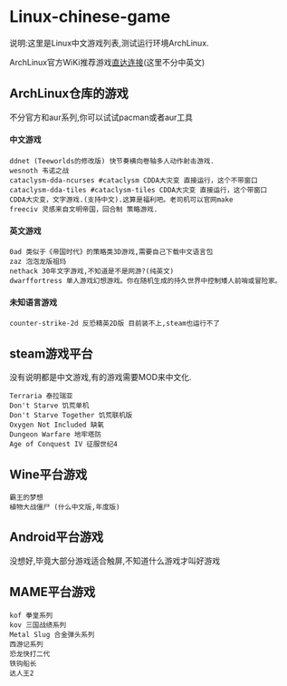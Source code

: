 # Linux-chinese-game

说明:这里是Linux中文游戏列表,测试运行环境ArchLinux.

ArchLinux官方WiKi推荐游戏[直达连接](https://wiki.archlinux.org/index.php/List_of_games)(这里不分中英文)



## ArchLinux仓库的游戏

不分官方和aur系列,你可以试试pacman或者aur工具

#### 中文游戏

```
ddnet (Teeworlds的修改版) 快节奏横向卷轴多人动作射击游戏.
wesnoth 韦诺之战
cataclysm-dda-ncurses #cataclysm CDDA大灾变 直接运行，这个不带窗口
cataclysm-dda-tiles #cataclysm-tiles CDDA大灾变 直接运行，这个带窗口
CDDA大灾变，文字游戏.(支持中文).这算是福利吧。老司机可以官网make
freeciv 灵感来自文明帝国，回合制 策略游戏.
```

#### 英文游戏

```
0ad 类似于《帝国时代》的策略类3D游戏,需要自己下载中文语言包
zaz 泡泡龙版祖玛
nethack 30年文字游戏,不知道是不是网游?(纯英文)
dwarffortress 单人游戏幻想游戏。你在随机生成的持久世界中控制矮人前哨或冒险家。
```

#### 未知语言游戏

```
counter-strike-2d 反恐精英2D版 目前装不上,steam也运行不了
```



## steam游戏平台

没有说明都是中文游戏,有的游戏需要MOD来中文化.

```
Terraria 泰拉瑞亚
Don't Starve 饥荒单机
Don't Starve Together 饥荒联机版
Oxygen Not Included 缺氧
Dungeon Warfare 地牢塔防
Age of Conquest IV 征服世纪4
```




## Wine平台游戏

```
霸王的梦想
植物大战僵尸 (什么中文版,年度版)
```



## Android平台游戏

没想好,毕竟大部分游戏适合触屏,不知道什么游戏才叫好游戏





## MAME平台游戏

```
kof 拳皇系列
kov 三国战绩系列
Metal Slug 合金弹头系列
西游记系列
恐龙快打二代
铁钩船长
达人王2
```

